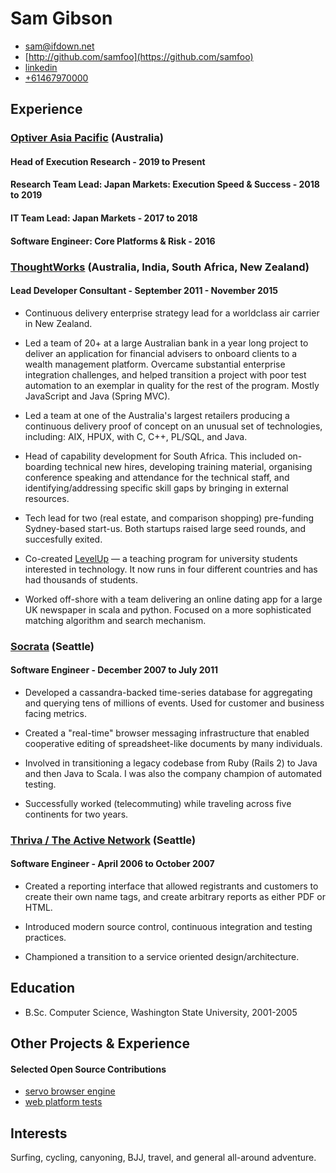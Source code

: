 # Sam Gibson

* <sam@ifdown.net>
* [http://github.com/samfoo](https://github.com/samfoo)
* [linkedin](https://au.linkedin.com/in/samfoo)
* [+61467970000](tel:+61467970000)

## Experience

### [Optiver Asia Pacific](http://optiver.com) (Australia)
#### Head of Execution Research - 2019 to Present
#### Research Team Lead: Japan Markets: Execution Speed &amp; Success - 2018 to 2019
#### IT Team Lead: Japan Markets - 2017 to 2018
#### Software Engineer: Core Platforms &amp; Risk - 2016

### [ThoughtWorks](http://thoughworks.com) (Australia, India, South Africa, New Zealand)
#### Lead Developer Consultant - September 2011 - November 2015

* Continuous delivery enterprise strategy lead for a worldclass air carrier in
  New Zealand.

* Led a team of 20+ at a large Australian bank in a year long project to
  deliver an application for financial advisers to onboard clients to a wealth
  management platform. Overcame substantial enterprise integration challenges,
  and helped transition a project with poor test automation to an exemplar in
  quality for the rest of the program. Mostly JavaScript and Java (Spring MVC).

* Led a team at one of the Australia's largest retailers producing a continuous
  delivery proof of concept on an unusual set of technologies, including: AIX,
  HPUX, with C, C++, PL/SQL, and Java.

* Head of capability development for South Africa. This included on-boarding
  technical new hires, developing training material, organising conference
  speaking and attendance for the technical staff, and identifying/addressing
  specific skill gaps by bringing in external resources.

* Tech lead for two (real estate, and comparison shopping) pre-funding
  Sydney-based start-us. Both startups raised large seed rounds, and
  succesfully exited.

* Co-created [LevelUp](http://levelup.thoughtworks.com) &mdash; a teaching
  program for university students interested in technology. It now runs in four
  different countries and has had thousands of students.

* Worked off-shore with a team delivering an online dating app for a large UK
  newspaper in scala and python. Focused on a more sophisticated matching
  algorithm and search mechanism.

### [Socrata](http://socrata.com) (Seattle)
#### Software Engineer - December 2007 to July 2011

* Developed a cassandra-backed time-series database for aggregating and
  querying tens of millions of events. Used for customer and business facing
  metrics.

* Created a "real-time" browser messaging infrastructure that enabled
  cooperative editing of spreadsheet-like documents by many individuals.

* Involved in transitioning a legacy codebase from Ruby (Rails 2) to Java and
  then Java to Scala. I was also the company champion of automated testing.

* Successfully worked (telecommuting) while traveling across five continents
  for two years.

### [Thriva / The Active Network](http://www.activenetwork.com) (Seattle)
#### Software Engineer - April 2006 to October 2007

* Created a reporting interface that allowed registrants and customers to
  create their own name tags, and create arbitrary reports as either PDF or
  HTML.

* Introduced modern source control, continuous integration and testing
  practices.

* Championed a transition to a service oriented design/architecture.

## Education

* B.Sc. Computer Science, Washington State University, 2001-2005

## Other Projects &amp; Experience

#### Selected Open Source Contributions

* [servo browser engine](https://github.com/servo/servo)
* [web platform tests](https://github.com/w3c/web-platform-tests)

## Interests

Surfing, cycling, canyoning, BJJ, travel, and general all-around adventure.
